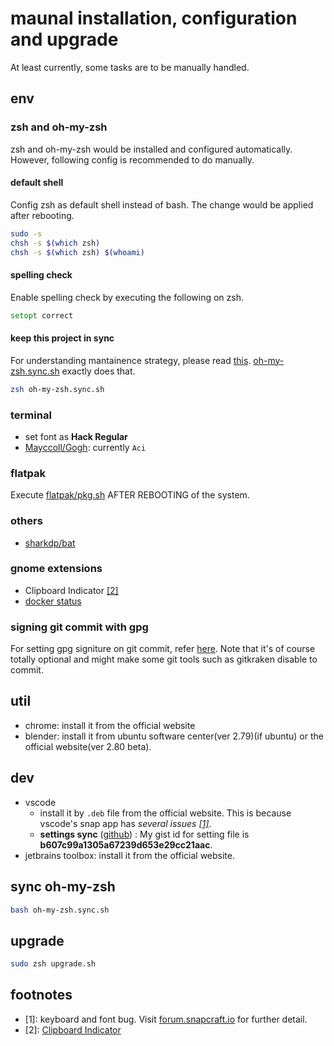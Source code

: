 # maunal installation, configuration and upgrade

At least currently, some tasks are to be manually handled.

## env

### zsh and oh-my-zsh

zsh and oh-my-zsh would be installed and configured automatically. However, following config is recommended to do manually.

#### default shell

Config zsh as default shell instead of bash. The change would be applied after rebooting.

```bash
sudo -s
chsh -s $(which zsh)
chsh -s $(which zsh) $(whoami)
```

#### spelling check

Enable spelling check by executing the following on zsh.

```zsh
setopt correct
```

#### keep this project in sync

For understanding mantainence strategy, please read [this](oh-my-zsh/README.md#maintenance-of-zsh-and-oh-my-zsh). [oh-my-zsh.sync.sh](oh-my-zsh.sync.sh) exactly does that.

```bash
zsh oh-my-zsh.sync.sh
```

### terminal

* set font as **Hack Regular**
* [Mayccoll/Gogh](https://github.com/Mayccoll/Gogh): currently `Aci`

### flatpak

Execute [flatpak/pkg.sh](flatpak/pkg.sh) AFTER REBOOTING of the system.

### others

* [sharkdp/bat](https://github.com/sharkdp/bat)

### gnome extensions

* Clipboard Indicator [[2]](#2)
* [docker status](https://extensions.gnome.org/extension/1065/docker-status/)

### signing git commit with gpg

For setting gpg signiture on git commit, refer [here](https://gist.github.com/ankurk91/c4f0e23d76ef868b139f3c28bde057fc). Note that it's of course totally optional and might make some git tools such as gitkraken disable to commit.

## util

* chrome: install it from the official website
* blender: install it from ubuntu software center(ver 2.79)(if ubuntu) or the official website(ver 2.80 beta).

## dev

* vscode
  * install it by `.deb` file from the official website. This is because vscode's snap app has _several issues [[1]](#1)_.
  * **settings sync** ([github](https://github.com/shanalikhan/code-settings-sync)) : My gist id for setting file is **b607c99a1305a67239d653e29cc21aac**.
* jetbrains toolbox: install it from the official website.

## sync oh-my-zsh

```bash
bash oh-my-zsh.sync.sh
```

## upgrade

```bash
sudo zsh upgrade.sh
```

## footnotes

* <a name="1">[1]</a>: keyboard and font bug. Visit [forum.snapcraft.io](https://forum.snapcraft.io/t/keyboard-input-method-doesnt-work-properly-on-snap-application/9901) for further detail.
* <a name="2">[2]</a>: 
[Clipboard Indicator](https://extensions.gnome.org/extension/779/clipboard-indicator/)
